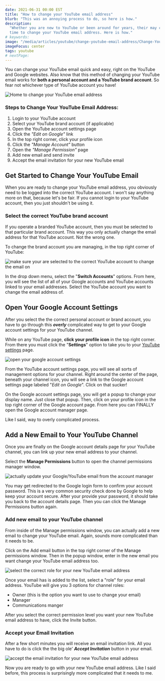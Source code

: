 ```yaml
---
date: 2021-06-31 00:00 EST
title: "How to change your YouTube email address"
blurb: "This was an annoying process to do, so here is how."
description:
  "Whether you are new to YouTube or been around for years, their may come a
  time to change your YouTube email address. Here is how."
# keywords:
image: "/media/articles/youtube/change-youtube-email-address/Change-YouTube-Email-Address-0.png"
imageFocus: center
tags: youtube
# nextPage:
---
```


You can change your YouTube email quick and easy, right on the YouTube and
Google websites. Also know that this method of changing your YouTube email works
for **both a personal account and a YouTube brand account**. So fear not
whichever type of YouTube account you have!

![Home to change your YouTube email address](/media/articles/youtube/change-youtube-email-address/Change-YouTube-Email-Address-0.png)

### Steps to Change Your YouTube Email Address:

1. Login to your YouTube account
2. Select your YouTube brand account (if applicable)
3. Open the YouTube account settings page
4. Click the _"Edit on Google"_ link
5. In the top right corner, click your profile icon
6. Click the _"Manage Account"_ button
7. Open the _"Manage Permission"_ page
8. Add new email and send invite
9. Accept the email invitation for your new YouTube email

## Get Started to Change Your YouTube Email

When you are ready to change your YouTube email address, you obviously need to
be logged into the correct YouTube account. I won't say anything more on that,
because let's be fair. If you cannot login to your YouTube account, then you
just shouldn't be using it.

### Select the correct YouTube brand account

If you operate a branded YouTube account, then you must be selected to that
particular brand account. This way you only actually change the email address
for that YouTube account. Not the wrong one.

To change the brand account you are managing, in the top right corner of
YouTube:

![make sure your are selected to the correct YouTube account to change the email on](/media/articles/youtube/change-youtube-email-address/Change-YouTube-Email-Address-1-select-the-correct-YouTube-brand-account.png)

In the drop down menu, select the "**Switch Accounts**" options. From here, you
will see the list of all of your Google accounts and YouTube accounts linked to
your email addresses. Select the YouTube account you want to change the email
address of.

## Open Your Google Account Settings

After you select the the correct personal account or brand account, you have to
go through this **_overly_** complicated way to get to your Google account
settings for your YouTube channel.

While on any YouTube page, **click your profile icon** in the top right corner.
From there you must click the "**Settings**" option to take you to your
[YouTube settings](https://www.youtube.com/account) page.

![open your google account settings](/media/articles/youtube/change-youtube-email-address/Change-YouTube-Email-Address-2-open-your-Google-account-settings.png)

From the YouTube account settings page, you will see all sorts of management
options for your channel. Right around the center of the page, beneath your
channel icon, you will see a link to the Google account settings page labeled
"_Edit on Google_". Click on that sucker!

On the Google account settings page, you will get a popup to change your display
name. Just close that popup. Then, click on your profile icon in the top right
corner of the Google account page. From here you can FINALLY open the Google
account manager page.

Like I said, way to overly complicated process.

## Add a New Email to Your YouTube Channel

Once you are finally on the Google account details page for your YouTube
channel, you can link up your new email address to your channel.

Select the **Manage Permissions** button to open the channel permissions manager
window.

![actually update your Google/YouTube email from the account manager](/media/articles/youtube/change-youtube-email-address/Change-YouTube-Email-Address-4-manage-permissions.png)

<Callout>

You may get redirected to the Google login form to confirm your account
password. This is a very common security check done by Google to help keep your
account secure. After your provide your password, it should take you back to the
account details page. Then you can click the Manage Permissions button again.

</Callout>

### Add new email to your YouTube channel

From inside of the Manage permissions window, you can actually add a new email
to change your YouTube email. Again, sounds more complicated than it needs to
be.

Click on the Add email button in the top right corner of the Manage permissions
window. Then in the popup window, enter in the new email you want change your
YouTube email address too.

![select the correct role for your new YouTube email address](/media/articles/youtube/change-youtube-email-address/Change-YouTube-Email-Address-5-add-new-email-and-select-permissions.png)

Once your email has is added to the list, select a "role" for your email
address. YouTube will give you 3 options for channel roles:

- Owner (this is the option you want to use to change your email)
- Manager
- Communications manger

After you select the correct permission level you want your new YouTube email
address to have, click the Invite button.

### Accept your Email Invitation

After a few short minutes you will receive an email invitation link. All you
have to do is click the the big ole' **_Accept Invitation_** button in your
email.

![accept the email invitation for your new YouTube email address](/media/articles/youtube/change-youtube-email-address/Change-YouTube-Email-Address-6-accept-your-email-invitation.png)

Now you are ready to go with your new YouTube email address. Like I said before,
this process is surprisingly more complicated that it needs to me.
